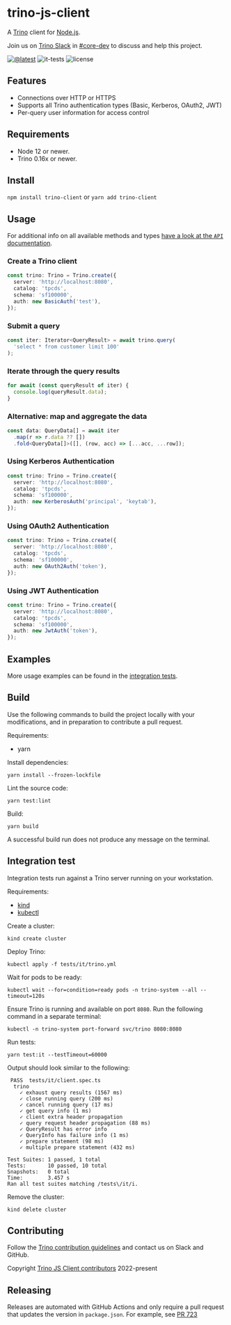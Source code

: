 # trino-js-client

A [Trino](https://trino.io) client for [Node.js](https://nodejs.org/).

Join us on [Trino Slack](https://trino.io/slack) in
[#core-dev](https://trinodb.slack.com/archives/C07ABNN828M) to discuss and help
this project.

[![@latest](https://img.shields.io/npm/v/trino-client.svg)](https://www.npmjs.com/package/trino-client)
![it-tests](https://github.com/trinodb/trino-js-client/actions/workflows/it-tests.yml/badge.svg)
![license](https://img.shields.io/github/license/trinodb/trino-js-client)

## Features

- Connections over HTTP or HTTPS
- Supports all Trino authentication types (Basic, Kerberos, OAuth2, JWT)
- Per-query user information for access control

## Requirements

- Node 12 or newer.
- Trino 0.16x or newer.

## Install

`npm install trino-client` or `yarn add trino-client`

## Usage

For additional info on all available methods and types [have a look at the
`API` documentation](https://trinodb.github.io/trino-js-client/).

### Create a Trino client

```typescript
const trino: Trino = Trino.create({
  server: 'http://localhost:8080',
  catalog: 'tpcds',
  schema: 'sf100000',
  auth: new BasicAuth('test'),
});
```

### Submit a query

```typescript
const iter: Iterator<QueryResult> = await trino.query(
  'select * from customer limit 100'
);
```

### Iterate through the query results

```typescript
for await (const queryResult of iter) {
  console.log(queryResult.data);
}
```

### Alternative: map and aggregate the data

```typescript
const data: QueryData[] = await iter
  .map(r => r.data ?? [])
  .fold<QueryData[]>([], (row, acc) => [...acc, ...row]);
```

### Using Kerberos Authentication

```typescript
const trino: Trino = Trino.create({
  server: 'http://localhost:8080',
  catalog: 'tpcds',
  schema: 'sf100000',
  auth: new KerberosAuth('principal', 'keytab'),
});
```

### Using OAuth2 Authentication

```typescript
const trino: Trino = Trino.create({
  server: 'http://localhost:8080',
  catalog: 'tpcds',
  schema: 'sf100000',
  auth: new OAuth2Auth('token'),
});
```

### Using JWT Authentication

```typescript
const trino: Trino = Trino.create({
  server: 'http://localhost:8080',
  catalog: 'tpcds',
  schema: 'sf100000',
  auth: new JwtAuth('token'),
});
```

## Examples

More usage examples can be found in the
[integration tests](https://github.com/trinodb/trino-js-client/blob/main/tests/it/client.spec.ts).

## Build

Use the following commands to build the project locally with your modifications,
and in preparation to contribute a pull request.

Requirements:

* yarn

Install dependencies:

```shell
yarn install --frozen-lockfile
```

Lint the source code:

```shell
yarn test:lint
```

Build:

```shell
yarn build
```

A successful build run does not produce any message on the terminal.

## Integration test

Integration tests run against a Trino server running on your workstation.

Requirements:

* [kind](https://kind.sigs.k8s.io/ )
* [kubectl](https://kubernetes.io/docs/reference/kubectl/)

Create a cluster:

```shell
kind create cluster
```

Deploy Trino:

```shell
kubectl apply -f tests/it/trino.yml
```

Wait for pods to be ready:

```shell
kubectl wait --for=condition=ready pods -n trino-system --all --timeout=120s
```

Ensure Trino is running and available on port `8080`. Run the following 
command in a separate terminal:

```shell
kubectl -n trino-system port-forward svc/trino 8080:8080
```

Run tests:

```shell
yarn test:it --testTimeout=60000
```

Output should look similar to the following:

```text
 PASS  tests/it/client.spec.ts
  trino
    ✓ exhaust query results (1567 ms)
    ✓ close running query (200 ms)
    ✓ cancel running query (17 ms)
    ✓ get query info (1 ms)
    ✓ client extra header propagation
    ✓ query request header propagation (88 ms)
    ✓ QueryResult has error info
    ✓ QueryInfo has failure info (1 ms)
    ✓ prepare statement (98 ms)
    ✓ multiple prepare statement (432 ms)

Test Suites: 1 passed, 1 total
Tests:       10 passed, 10 total
Snapshots:   0 total
Time:        3.457 s
Ran all test suites matching /tests\/it/i.
```

Remove the cluster:

```shell
kind delete cluster
```

## Contributing

Follow the [Trino contribution guidelines](https://trino.io/development/process)
and contact us on Slack and GitHub.

Copyright 
[Trino JS Client contributors](https://github.com/trinodb/trino-js-client/graphs/contributors) 2022-present

## Releasing

Releases are automated with GitHub Actions and only require a pull request
that updates the version in `package.json`. For example, see
[PR 723](https://github.com/trinodb/trino-js-client/pull/723)
